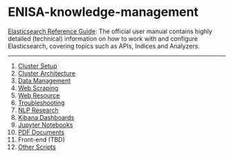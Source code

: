# ENISA-knowledge-management

[Elasticsearch Reference Guide](https://www.elastic.co/guide/en/elasticsearch/reference/current/index.html): The official user manual contains highly detailed (technical) information on how to work with and configure Elasticsearch, covering topics such as APIs, Indices and Analyzers. 

***


1. [Cluster Setup](docs/10-CLUSTER-SETUP.md)
1. [Cluster Architecture](docs/15-ARCHITECTURE.md)
1. [Data Management](docs/30-DATA-MANAGEMENT.md)
1. [Web Scraping](docs/20-WEB-SCRAPING.md)
1. [Web Resource](docs/25-WEB-RESOURCES.md)
1. [Troubleshooting](docs/35-TROUBLESHOOTING.md)
1. [NLP Research](enisa-nlp/README.md)
1. [Kibana Dashboards](kibana/README.md)
1. [Jupyter Notebooks](notebooks/README.md)
1. [PDF Documents](pdf-reports/README.md)
1. Front-end (TBD)
1. [Other Scripts](scripts/README.md)

